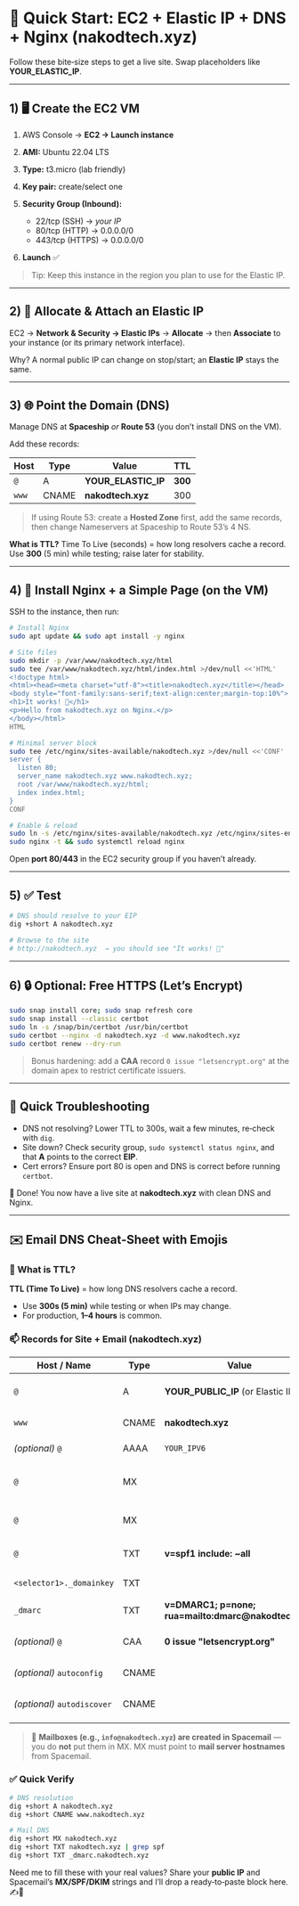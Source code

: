 # 🧭 Quick Start: EC2 + Elastic IP + DNS + Nginx (nakodtech.xyz)

Follow these bite‑size steps to get a live site. Swap placeholders like **YOUR\_ELASTIC\_IP**.

---

## 1) 🖥️ Create the EC2 VM

1. AWS Console → **EC2 → Launch instance**
2. **AMI:** Ubuntu 22.04 LTS
3. **Type:** t3.micro (lab friendly)
4. **Key pair:** create/select one
5. **Security Group (Inbound):**

   * 22/tcp (SSH) → *your IP*
   * 80/tcp (HTTP) → 0.0.0.0/0
   * 443/tcp (HTTPS) → 0.0.0.0/0
6. **Launch** ✅

> Tip: Keep this instance in the region you plan to use for the Elastic IP.

---

## 2) 📌 Allocate & Attach an Elastic IP

EC2 → **Network & Security → Elastic IPs** → **Allocate** → then **Associate** to your instance (or its primary network interface).

Why? A normal public IP can change on stop/start; an **Elastic IP** stays the same.

---

## 3) 🌐 Point the Domain (DNS)

Manage DNS at **Spaceship** *or* **Route 53** (you don’t install DNS on the VM).

Add these records:

| Host  | Type  | Value                 | TTL     |
| ----- | ----- | --------------------- | ------- |
| `@`   | A     | **YOUR\_ELASTIC\_IP** | **300** |
| `www` | CNAME | **nakodtech.xyz**     | 300     |

> If using Route 53: create a **Hosted Zone** first, add the same records, then change Nameservers at Spaceship to Route 53’s 4 NS.

**What is TTL?** Time To Live (seconds) = how long resolvers cache a record. Use **300** (5 min) while testing; raise later for stability.

---

## 4) 🍰 Install Nginx + a Simple Page (on the VM)

SSH to the instance, then run:

```bash
# Install Nginx
sudo apt update && sudo apt install -y nginx

# Site files
sudo mkdir -p /var/www/nakodtech.xyz/html
sudo tee /var/www/nakodtech.xyz/html/index.html >/dev/null <<'HTML'
<!doctype html>
<html><head><meta charset="utf-8"><title>nakodtech.xyz</title></head>
<body style="font-family:sans-serif;text-align:center;margin-top:10%">
<h1>It works! 🚀</h1>
<p>Hello from nakodtech.xyz on Nginx.</p>
</body></html>
HTML

# Minimal server block
sudo tee /etc/nginx/sites-available/nakodtech.xyz >/dev/null <<'CONF'
server {
  listen 80;
  server_name nakodtech.xyz www.nakodtech.xyz;
  root /var/www/nakodtech.xyz/html;
  index index.html;
}
CONF

# Enable & reload
sudo ln -s /etc/nginx/sites-available/nakodtech.xyz /etc/nginx/sites-enabled/ || true
sudo nginx -t && sudo systemctl reload nginx
```

Open **port 80/443** in the EC2 security group if you haven’t already.

---

## 5) ✅ Test

```bash
# DNS should resolve to your EIP
dig +short A nakodtech.xyz

# Browse to the site
# http://nakodtech.xyz  → you should see "It works! 🚀"
```

---

## 6) 🔒 Optional: Free HTTPS (Let’s Encrypt)

```bash
sudo snap install core; sudo snap refresh core
sudo snap install --classic certbot
sudo ln -s /snap/bin/certbot /usr/bin/certbot
sudo certbot --nginx -d nakodtech.xyz -d www.nakodtech.xyz
sudo certbot renew --dry-run
```

> Bonus hardening: add a **CAA** record `0 issue "letsencrypt.org"` at the domain apex to restrict certificate issuers.

---

## 🧰 Quick Troubleshooting

* DNS not resolving? Lower TTL to 300s, wait a few minutes, re‑check with `dig`.
* Site down? Check security group, `sudo systemctl status nginx`, and that **A** points to the correct **EIP**.
* Cert errors? Ensure port 80 is open and DNS is correct before running `certbot`.

🎉 Done! You now have a live site at **nakodtech.xyz** with clean DNS and Nginx.

---

## ✉️ Email DNS Cheat‑Sheet with Emojis

### 🧠 What is TTL?

**TTL (Time To Live)** = how long DNS resolvers cache a record.

* Use **300s (5 min)** while testing or when IPs may change.
* For production, **1–4 hours** is common.

### 📫 Records for Site + Email (nakodtech.xyz)

| Host / Name                 | Type  | Value                                                  | Priority |     TTL | Purpose                               |
| --------------------------- | ----- | ------------------------------------------------------ | -------: | ------: | ------------------------------------- |
| `@`                         | A     | **YOUR\_PUBLIC\_IP** (or Elastic IP)                   |        – | **300** | 🌐 Root domain → your server          |
| `www`                       | CNAME | **nakodtech.xyz**                                      |        – | **300** | 🔁 `www` follows root                 |
| *(optional)* `@`            | AAAA  | `YOUR_IPV6`                                            |        – |     300 | 🌿 IPv6 if available                  |
| `@`                         | MX    | **<MX1 from Spacemail>**                               |   **10** | **300** | 📥 Primary inbound mail server        |
| `@`                         | MX    | **<MX2 from Spacemail>**                               |   **20** | **300** | 🛟 Backup inbound mail server         |
| `@`                         | TXT   | **v=spf1 include:<Spacemail-SPF> \~all**               |        – | **300** | 🛡️ SPF: who can send mail            |
| `<selector1>._domainkey`    | TXT   | **<DKIM public key>**                                  |        – | **300** | ✍️ DKIM signature key                 |
| `_dmarc`                    | TXT   | **v=DMARC1; p=none; rua=mailto\:dmarc\@nakodtech.xyz** |        – | **300** | 🔎 DMARC monitoring                   |
| *(optional)* `@`            | CAA   | **0 issue "letsencrypt.org"**                          |        – |    3600 | 🔐 Allow only Let’s Encrypt for certs |
| *(optional)* `autoconfig`   | CNAME | **<autoconfig host>**                                  |        – |     300 | ⚙️ Client auto‑config                 |
| *(optional)* `autodiscover` | CNAME | **<autodiscover host>**                                |        – |     300 | 🧭 Outlook/Apple auto‑discover        |

> 📨 **Mailboxes (e.g., `info@nakodtech.xyz`) are created in Spacemail** — you do **not** put them in MX. MX must point to **mail server hostnames** from Spacemail.

### ✅ Quick Verify

```bash
# DNS resolution
dig +short A nakodtech.xyz
dig +short CNAME www.nakodtech.xyz

# Mail DNS
dig +short MX nakodtech.xyz
dig +short TXT nakodtech.xyz | grep spf
dig +short TXT _dmarc.nakodtech.xyz
```

Need me to fill these with your real values? Share your **public IP** and Spacemail’s **MX/SPF/DKIM** strings and I’ll drop a ready‑to‑paste block here. ✍️🚀
